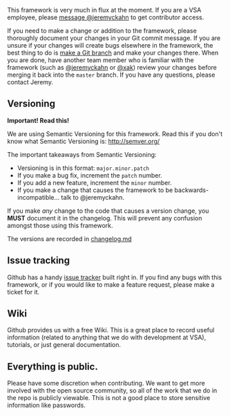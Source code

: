 This framework is very much in flux at the moment.  If you are a VSA employee, please [message @jeremyckahn](https://github.com/inbox/new) to get contributor access.

If you need to make a change or addition to the framework, please thoroughly document your changes in your Git commit message.  If you are unsure if your changes will create bugs elsewhere in the framework, the best thing to do is [make a Git branch](http://book.git-scm.com/3_basic_branching_and_merging.html) and make your changes there.  When you are done, have another team member who is familiar with the framework (such as [@jeremyckahn](https://github.com/jeremyckahn) or [@xak](https://github.com/xak)) review your changes before merging it back into the `master` branch.  If you have any questions, please contact Jeremy.

Versioning
---

__Important!  Read this!__

We are using Semantic Versioning for this framework.  Read this if you don't know what Semantic Versioning is: http://semver.org/

The important takeaways from Semantic Versioning:

  * Versioning is in this format: `major.minor.patch`
  * If you make a bug fix, increment the `patch` number.
  * If you add a new feature, increment the `minor` number.
  * If you make a change that causes the framework to be backwards-incompatible... talk to @jeremyckahn.

If you make _any_ change to the code that causes a version change, you __MUST__ document it in the changelog.  This will prevent any confusion amongst those using this framework.

The versions are recorded in [changelog.md](https://github.com/vsa-partners/project-framework/blob/master/changelog.md)

Issue tracking
---
Github has a handy [issue tracker](https://github.com/vsa-partners/project-framework/issues) built right in.  If you find any bugs with this framework, or if you would like to make a feature request, please make a ticket for it.

Wiki
---
Github provides us with a free Wiki.  This is a great place to record useful information (related to anything that we do with development at VSA), tutorials, or just general documentation.

Everything is public.
---
Please have some discretion when contributing.  We want to get more involved with the open source community, so all of the work that we do in the repo is publicly viewable.  This is not a good place to store sensitive information like passwords.